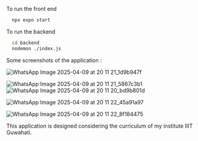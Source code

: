 To run the front end

 ```bash
   npx expo start
   ```

To run the backend

 ```bash
   cd backend
   nodemon ./index.js
   ```

Some screenshots of the application : 

![WhatsApp Image 2025-04-09 at 20 11 21_1d9b947f](https://github.com/user-attachments/assets/423a025f-9f78-4c78-8e6b-b358887f7758)

![WhatsApp Image 2025-04-09 at 20 11 21_5867c3b1](https://github.com/user-attachments/assets/84b148ca-6398-4caf-a4a5-6e9608f9cdf0)
![WhatsApp Image 2025-04-09 at 20 11 20_bd9b801d](https://github.com/user-attachments/assets/260bc7e8-1319-4a6e-b645-c85ca9ebfd45)

![WhatsApp Image 2025-04-09 at 20 11 22_45a91a97](https://github.com/user-attachments/assets/62878de5-d245-4df0-8406-2ab5a24730ea)

![WhatsApp Image 2025-04-09 at 20 11 22_8f184475](https://github.com/user-attachments/assets/f1b0d5a6-9236-45bb-bf97-7e62dac66e9f)




This application is designed considering the curriculum of my institute IIIT Guwahati.

